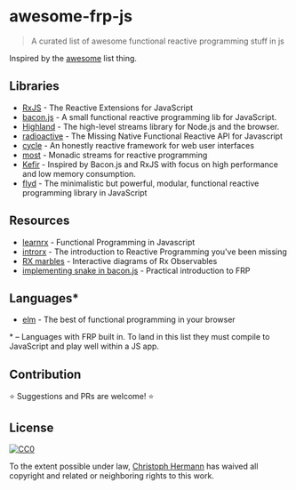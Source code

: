 # awesome-frp-js

> A curated list of awesome functional reactive programming stuff in js

Inspired by the [awesome](https://github.com/sindresorhus/awesome) list thing.

## Libraries

* [RxJS](https://github.com/Reactive-Extensions/RxJS) - The Reactive Extensions for JavaScript
* [bacon.js](https://github.com/baconjs/bacon.js) - A small functional reactive programming lib for JavaScript.
* [Highland](http://highlandjs.org/) - The high-level streams library for Node.js and the browser.
* [radioactive](https://github.com/radioactive/radioactive) - The Missing Native Functional Reactive API for Javascript
* [cycle](https://github.com/staltz/cycle) - An honestly reactive framework for web user interfaces
* [most](https://github.com/cujojs/most) - Monadic streams for reactive programming
* [Kefir](https://github.com/pozadi/kefir) - Inspired by Bacon.js and RxJS with focus on high performance and low memory consumption.
* [flyd](https://github.com/paldepind/flyd) - The minimalistic but powerful, modular, functional reactive programming library in JavaScript

## Resources

* [learnrx](https://github.com/jhusain/learnrx) - Functional Programming in Javascript
* [introrx](https://gist.github.com/staltz/868e7e9bc2a7b8c1f754) - The introduction to Reactive Programming you've been missing
* [RX marbles](http://rxmarbles.com/) - Interactive diagrams of Rx Observables
* [implementing snake in bacon.js](http://philipnilsson.github.io/badness/) - Practical introduction to FRP

## Languages*

* [elm](http://elm-lang.org/) - The best of functional programming in your browser

\* – Languages with FRP built in. To land in this list they must compile to JavaScript and play well within a JS app.

## Contribution

:star: Suggestions and PRs are welcome! :star:

## License

[![CC0](http://i.creativecommons.org/p/zero/1.0/88x31.png)](http://creativecommons.org/publicdomain/zero/1.0/)

To the extent possible under law, [Christoph Hermann](https://github.com/stoeffel) has waived all copyright and related or neighboring rights to this work.
